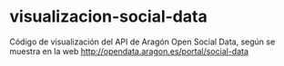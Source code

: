 visualizacion-social-data
=========================

Código de visualización del API de Aragón Open Social Data, según se muestra en la web http://opendata.aragon.es/portal/social-data
